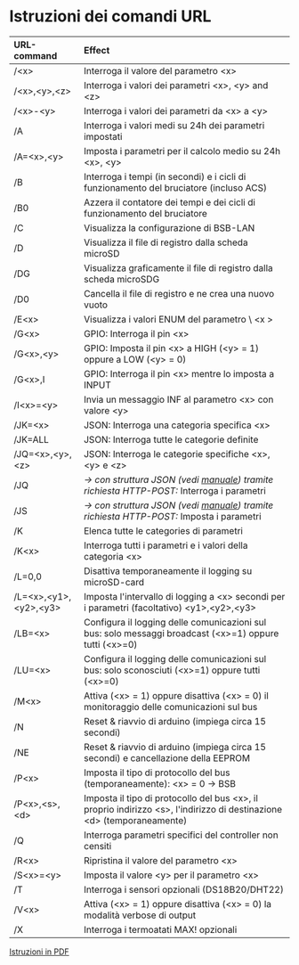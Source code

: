 # Istruzioni dei comandi URL #

| URL-command           | Effect                                                                    |
|:----------------------|:------------------------------------------------------------------------------|
|  /\<x\>               | Interroga il valore del parametro \<x\>
|  /\<x\>,\<y\>,\<z\>   | Interroga i valori dei parametri \<x\>, \<y\> and \<z\>
|  /\<x\>-\<y\>         | Interroga i valori dei parametri da \<x\> a \<y\>
|  /A                   | Interroga i valori medi su 24h dei parametri impostati
|  /A=\<x\>,\<y\>       | Imposta i parametri per il calcolo medio su 24h \<x\>, \<y\>
|  /B                   | Interroga i tempi (in secondi) e i cicli di funzionamento del bruciatore (incluso ACS)
|  /B0                  | Azzera il contatore dei tempi e dei cicli di funzionamento del bruciatore
|  /C                   | Visualizza la configurazione di BSB-LAN
|  /D                   | Visualizza il file di registro dalla scheda microSD
|  /DG                  | Visualizza graficamente il file di registro dalla scheda microSDG
|  /D0                  | Cancella il file di registro e ne crea una nuovo vuoto
|  /E\<x\>              | Visualizza i valori ENUM del parametro \ <x \>
|  /G\<x\>              | GPIO: Interroga il pin \<x\>
|  /G\<x\>,\<y\>        | GPIO: Imposta il pin \<x\> a HIGH (\<y\> = 1) oppure a LOW (\<y\> = 0)
|  /G\<x\>,I            | GPIO: Interroga il pin \<x\> mentre lo imposta a INPUT
|  /I\<x\>=\<y\>        | Invia un messaggio INF al parametro \<x\> con valore \<y\>
|  /JK=\<x\>        	| JSON: Interroga una categoria specifica \<x\>
|  /JK=ALL          	| JSON: Interroga tutte le categorie definite
|  /JQ=\<x\>,\<y\>,\<z\>      | JSON: Interroga le categorie specifiche \<x\>, \<y\> e \<z\>
|  /JQ                  | *→ con struttura JSON (vedi [manuale](https://1coderookie.github.io/BSB-LPB-LAN/kap08.html#824-abrufen-und-steuern-mittels-json)) tramite richiesta HTTP-POST:* Interroga i parametri
|  /JS                  |  *→ con struttura JSON (vedi [manuale](https://1coderookie.github.io/BSB-LPB-LAN/kap08.html#824-abrufen-und-steuern-mittels-json)) tramite richiesta HTTP-POST:* Imposta i parametri
|  /K                   | Elenca tutte le categories di parametri
|  /K\<x\>              | Interroga tutti i parametri e i valori della categoria \<x\>
|  /L=0,0               | Disattiva temporaneamente il logging su microSD-card 
|  /L=\<x\>,\<y1\>,\<y2\>,\<y3\>       | Imposta l'intervallo di logging a \<x\> secondi per i parametri (facoltativo) \<y1\>,\<y2\>,\<y3\>
|  /LB=\<x\>            | Configura il logging delle comunicazioni sul bus: solo messaggi broadcast (\<x\>=1) oppure tutti (\<x\>=0)
|  /LU=\<x\>            | Configura il logging delle comunicazioni sul bus: solo sconosciuti (\<x\>=1) oppure tutti (\<x\>=0)
|  /M\<x\>              | Attiva (\<x\> = 1) oppure disattiva (\<x\> = 0) il monitoraggio delle comunicazioni sul bus 
|  /N                   | Reset & riavvio di arduino (impiega circa 15 secondi)
|  /NE                  | Reset & riavvio di arduino (impiega circa 15 secondi) e cancellazione della EEPROM
|  /P\<x\>              | Imposta il tipo di protocollo del bus (temporaneamente): \<x\> = 0 → BSB | 1 → LPB | 2 → PPS
|  /P\<x\>,\<s\>,\<d\>  | Imposta il tipo di protocollo del bus \<x\>, il proprio indirizzo \<s\>, l'indirizzo di destinazione \<d\> (temporaneamente)
|  /Q                   | Interroga parametri specifici del controller non censiti
|  /R\<x\>              | Ripristina il valore del parametro \<x\> 
|  /S\<x\>=\<y\>        | Imposta il valore \<y\> per il parametro \<x\>
|  /T                   | Interroga i sensori opzionali (DS18B20/DHT22)
|  /V\<x\>              | Attiva (\<x\> = 1) oppure disattiva (\<x\> = 0) la modalità verbose di output
|  /X                   | Interroga i termoatati MAX! opzionali


[Istruzioni in PDF](https://github.com/1coderookie/BSB-LPB-LAN_EN/raw/master/Cheatsheet_URL-commands_IT.pdf)


